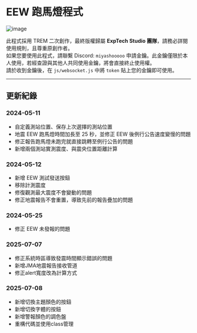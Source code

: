 # EEW 跑馬燈程式

![image](https://github.com/user-attachments/assets/8942befd-11dd-4f68-82a6-52b3536b1138)



此程式採用 TREM 二次創作，最終版權歸屬 **ExpTech Studio 團隊**，請務必詳閱使用規則，且尊重原創作者。  
如果您要使用此程式，請聯繫 Discord: `miyashooooo` 申請金鑰。此金鑰僅限於本人使用，若經查證與其他人共同使用金鑰，將會直接終止使用權。  
請於收到金鑰後，在 `js/websocket.js` 中將 `token` 貼上您的金鑰即可使用。

---

## 更新紀錄

### 2024-05-11
- 自定義測站位置、保存上次選擇的測站位置
- 地震 EEW 跑馬燈時間加長至 25 秒，並修正 EEW 後例行公告速度變慢的問題
- 修正報告跑馬燈未跑完就直接跳轉至例行公告的問題
- 新增兩個測站實測震度、與震央位置距離計算

### 2024-05-12
- 新增 EEW 測試發送按鈕
- 移除計測震度
- 修復觀測最大震度不會變動的問題
- 修正地震報告不會重置，導致先前的報告疊加的問題

### 2024-05-25
- 修正 EEW 未發報的問題

### 2025-07-07
- 修正系統時區導致發震時間顯示錯誤的問題
- 新增JMA地震報告接收管道
- 修正alert寬度改為計算方式

### 2025-07-08
- 新增切換主題顏色的按鈕
- 新增切換字體的按鈕
- 新增警報顏色的調色盤
- 重構代碼並使用class管理
